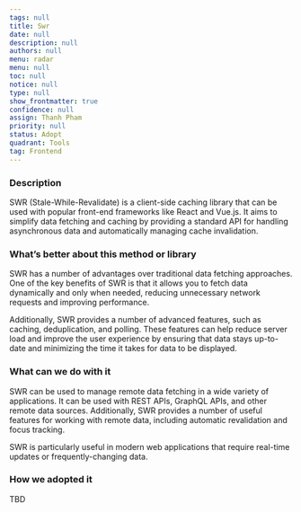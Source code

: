 ```yaml
---
tags: null
title: Swr
date: null
description: null
authors: null
menu: radar
menu: null
toc: null
notice: null
type: null
show_frontmatter: true
confidence: null
assign: Thanh Pham
priority: null
status: Adopt
quadrant: Tools
tag: Frontend
---
```


<!-- table_of_contents 3703fc4b-fae8-4a7d-822b-856c9f151838 -->

### Description

SWR (Stale-While-Revalidate) is a client-side caching library that can be used with popular front-end frameworks like React and Vue.js. It aims to simplify data fetching and caching by providing a standard API for handling asynchronous data and automatically managing cache invalidation.

### What’s better about this method or library

SWR has a number of advantages over traditional data fetching approaches. One of the key benefits of SWR is that it allows you to fetch data dynamically and only when needed, reducing unnecessary network requests and improving performance.

Additionally, SWR provides a number of advanced features, such as caching, deduplication, and polling. These features can help reduce server load and improve the user experience by ensuring that data stays up-to-date and minimizing the time it takes for data to be displayed.

### What can we do with it

SWR can be used to manage remote data fetching in a wide variety of applications. It can be used with REST APIs, GraphQL APIs, and other remote data sources. Additionally, SWR provides a number of useful features for working with remote data, including automatic revalidation and focus tracking.

SWR is particularly useful in modern web applications that require real-time updates or frequently-changing data.

### How we adopted it

TBD

<!-- child_database 50ef2fdd-bb9f-4333-80b4-7016c60383c9 -->
